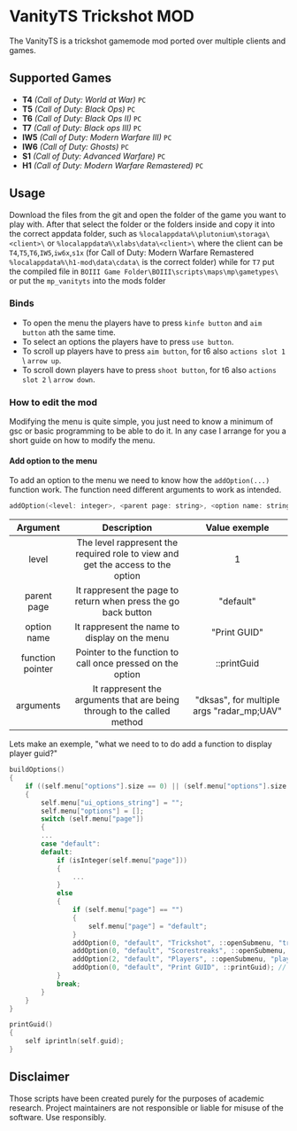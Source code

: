 
# VanityTS Trickshot MOD
The VanityTS is a trickshot gamemode mod ported over multiple clients and games. 

## Supported Games
- **T4** *(Call of Duty: World at War)* `PC`
- **T5** *(Call of Duty: Black Ops)* `PC`
- **T6** *(Call of Duty: Black Ops II)* `PC`
- **T7** *(Call of Duty: Black ops III)* `PC` 
- **IW5** *(Call of Duty: Modern Warfare III)* `PC` 
- **IW6** *(Call of Duty: Ghosts)* `PC` 
- **S1** *(Call of Duty: Advanced Warfare)* `PC` 
- **H1** *(Call of Duty: Modern Warfare Remastered)* `PC` 


## Usage
Download the files from the git and open the folder of the game you want to play with. After that select the folder or the folders inside and copy it into the correct appdata folder, such as `%localappdata%\plutonium\storaga\<client>\` or `%localappdata%\xlabs\data\<client>\` where the client can be `T4`,`T5`,`T6`,`IW5`,`iw6x`,`s1x` (for Call of Duty: Modern Warfare Remastered `%localappdata%\h1-mod\data\cdata\` is the correct folder) while for `T7` put the compiled file in `BOIII Game Folder\BOIII\scripts\maps\mp\gametypes\` or put the `mp_vanityts` into the mods folder

### Binds

* To open the menu the players have to press `kinfe button` and `aim button` ath the same time. 
* To select an options the players have to press `use button`.
* To scroll up players have to press `aim button`, for t6 also `actions slot 1` \ `arrow up`.
* To scroll down players have to press `shoot button`, for t6 also `actions slot 2` \ `arrow down`.

### How to edit the mod
Modifying the menu is quite simple, you just need to know a minimum of gsc or basic programming to be able to do it. In any case I arrange for you a short guide on how to modify the menu.

#### Add option to the menu

To add an option to the menu we need to know how the `addOption(...)` function work. The function need different arguments to work as intended.
```c
addOption(<level: integer>, <parent page: string>, <option name: string>, <function pointer: ptr>, <arguments: string>);
```

| Argument  | Description  | Value exemple  |
|:-:|:-:|:-:|
| level | The level rappresent the required role to view and get the access to the option | 1 |
| parent page | It rappresent the page to return when press the go back button | "default" |
| option name  | It rappresent the name to display on the menu | "Print GUID" |
| function pointer | Pointer to the function to call once pressed on the option  | ::printGuid  |
| arguments  | It rappresent the arguments that are being through to the called method  |  "dksas", for multiple args "radar_mp;UAV"  |

Lets make an exemple, "what we need to to do add a function to display player guid?"

```c
buildOptions()
{
	if ((self.menu["options"].size == 0) || (self.menu["options"].size > 0 && self.menu["options"][0].page != self.menu["page"]))
	{
		self.menu["ui_options_string"] = "";
		self.menu["options"] = [];
		switch (self.menu["page"])
		{
		...
		case "default":
		default:
			if (isInteger(self.menu["page"]))
			{
				...
			}
			else
			{
				if (self.menu["page"] == "")
				{
					self.menu["page"] = "default";
				}
				addOption(0, "default", "Trickshot", ::openSubmenu, "trickshot");
				addOption(0, "default", "Scorestreaks", ::openSubmenu, "scorestreaks");
				addOption(2, "default", "Players", ::openSubmenu, "players");
				addOption(0, "default", "Print GUID", ::printGuid); // -> add an option to the default page
			}
			break;
		}
	}
}

printGuid()
{
	self iprintln(self.guid);
}

```


## Disclaimer
Those scripts have been created purely for the purposes of academic research. Project maintainers are not responsible or liable for misuse of the software. Use responsibly.
